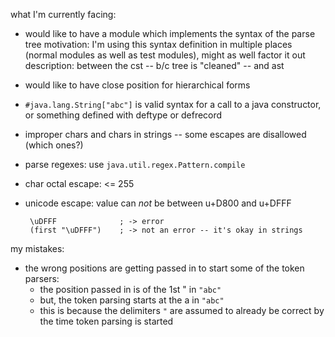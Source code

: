 what I'm currently facing:

 - would like to have a module which implements the syntax of the parse tree
   motivation: I'm using this syntax definition in multiple places (normal
     modules as well as test modules), might as well factor it out
   description: between the cst -- b/c tree is "cleaned" -- and ast

 - would like to have close position for hierarchical forms

 - `#java.lang.String["abc"]` is valid syntax for a call to a java constructor,
   or something defined with deftype or defrecord

 - improper chars and chars in strings -- some escapes are disallowed (which ones?)

 - parse regexes: use `java.util.regex.Pattern.compile`

 - char octal escape: <= 255
 
 - unicode escape: value can *not* be between u+D800 and u+DFFF

        \uDFFF              ; -> error
        (first "\uDFFF")    ; -> not an error -- it's okay in strings


my mistakes:
 - the wrong positions are getting passed in to start some of the token parsers:
   - the position passed in is of the 1st " in `"abc"`
   - but, the token parsing starts at the a in `"abc"`
   - this is because the delimiters `"` are assumed to already be correct
     by the time token parsing is started

